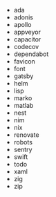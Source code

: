 - ada
- adonis
- apollo
- appveyor
- capacitor
- codecov
- dependabot
- favicon
- font
- gatsby
- helm
- lisp
- marko
- matlab
- nest
- nim
- nix
- renovate
- robots
- sentry
- swift
- todo
- xaml
- zig
- zip
